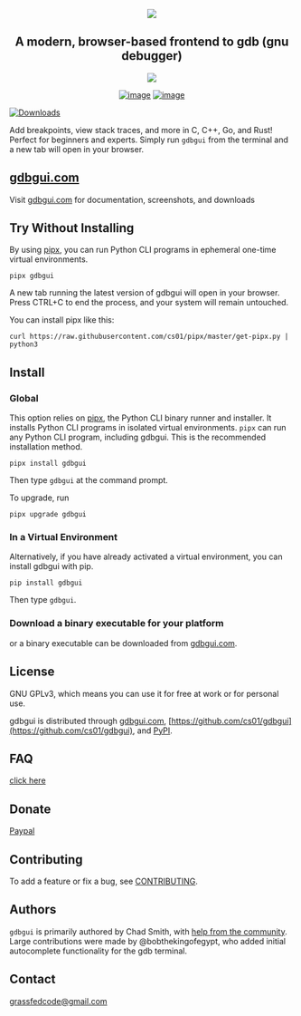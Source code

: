 <p align="center">
<a href="http://gdbgui.com"><img src="https://github.com/cs01/gdbgui/raw/master/images/gdbgui_banner.png"></a>
</p>

<h2 align="center">
A modern, browser-based frontend to gdb (gnu debugger)
</h2>

<p align="center">
<a href="https://github.com/cs01/gdbgui/raw/master/screenshots/gdbgui_animation.gif">
<img src="https://github.com/cs01/gdbgui/raw/master/screenshots/gdbgui_animation.gif">
</a>

</p>

<p align="center">
<a href="https://travis-ci.org/cs01/gdbgui">
<img src="https://travis-ci.org/cs01/gdbgui.svg?branch=master" alt="image" /></a>

<a href="https://pypi.python.org/pypi/gdbgui/">
<img src="https://img.shields.io/badge/pypi-0.13.1.0-blue.svg" alt="image" />
</a>

[![Downloads](https://pepy.tech/badge/gdbgui)](https://pepy.tech/project/gdbgui)
</p>


Add breakpoints, view stack traces, and more in C, C++, Go, and Rust! Perfect for beginners and experts. Simply run `gdbgui` from the terminal and a new tab will open in your browser.


## [gdbgui.com](https://gdbgui.com)
Visit [gdbgui.com](https://gdbgui.com) for documentation, screenshots, and downloads


## Try Without Installing
By using [pipx](https://github.com/cs01/pipx), you can run Python CLI programs in ephemeral one-time virtual environments.
```
pipx gdbgui
```
A new tab running the latest version of gdbgui will open in your browser. Press CTRL+C to end the process, and your system will remain untouched.

You can install pipx like this:
```
curl https://raw.githubusercontent.com/cs01/pipx/master/get-pipx.py | python3
```

## Install
### Global
This option relies on [pipx](https://github.com/cs01/pipx), the Python CLI binary runner and installer. It installs Python CLI programs in isolated virtual environments. `pipx` can run any Python CLI program, including gdbgui. This is the recommended installation method.
```
pipx install gdbgui
```
Then type `gdbgui` at the command prompt.

To upgrade, run
```
pipx upgrade gdbgui
```

### In a Virtual Environment
Alternatively, if you have already activated a virtual environment, you can install gdbgui with pip.
```
pip install gdbgui
```
Then type `gdbgui`.

### Download a binary executable for your platform
or a binary executable can be downloaded from [gdbgui.com](https://gdbgui.com).

## License
GNU GPLv3, which means you can use it for free at work or for personal use.

gdbgui is distributed through [gdbgui.com](https://gdbgui.com), [https://github.com/cs01/gdbgui](https://github.com/cs01/gdbgui), and [PyPI](https://pypi.python.org/pypi/gdbgui/).

## FAQ
[click here](https://github.com/cs01/gdbgui/blob/master/docs/FAQ.md)

## Donate
[Paypal](https://www.paypal.me/grassfedcode/20)

## Contributing
To add a feature or fix a bug, see [CONTRIBUTING](https://github.com/cs01/gdbgui/blob/master/CONTRIBUTING.md).

## Authors
`gdbgui` is primarily authored by Chad Smith, with [help from the community](https://github.com/cs01/gdbgui/graphs/contributors). Large contributions were made by @bobthekingofegypt, who added initial autocomplete functionality for the gdb terminal.

## Contact
grassfedcode@gmail.com
